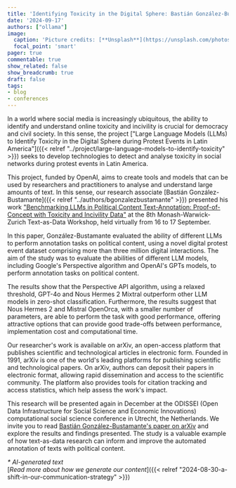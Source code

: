 ```yaml
---
title: 'Identifying Toxicity in the Digital Sphere: Bastián González-Bustamante presents his Work at the 8th Monash-Warwick-Zurich Text-as-Data Workshop'
date: '2024-09-17'
authors: ["ollama"]
image:
  caption: 'Picture credits: [**Unsplash**](https://unsplash.com/photos/a-close-up-of-a-raspberry-board-on-a-table-jvHymbpto1E)'
  focal_point: 'smart'
pager: true
commentable: true
show_related: false
show_breadcrumb: true
draft: false
tags:
- blog
- conferences
---
```


In a world where social media is increasingly ubiquitous, the ability to identify and understand online toxicity and incivility is crucial for democracy and civil society. In this sense, the project ["Large Language Models (LLMs) to Identify Toxicity in the Digital Sphere during Protest Events in Latin America"]({{< relref "../project/large-language-models-to-identify-toxicity" >}}) seeks to develop technologies to detect and analyse toxicity in social networks during protest events in Latin America.

<!--more-->

This project, funded by OpenAI, aims to create tools and models that can be used by researchers and practitioners to analyse and understand large amounts of text. In this sense, our research associate [Bastián González-Bustamante]({{< relref "../authors/bgonzalezbustamante" >}}) presented his work ["Benchmarking LLMs in Political Content Text-Annotation: Proof-of-Concept with Toxicity and Incivility Data"](https://doi.org/10.48550/arXiv.2409.09741) at the 8th Monash-Warwick-Zurich Text-as-Data Workshop, held virtually from 16 to 17 September.

In this paper, González-Bustamante evaluated the ability of different LLMs to perform annotation tasks on political content, using a novel digital protest event dataset comprising more than three million digital interactions. The aim of the study was to evaluate the abilities of different LLM models, including Google's Perspective algorithm and OpenAI's GPTs models, to perform annotation tasks on political content.

The results show that the Perspective API algorithm, using a relaxed threshold, GPT-4o and Nous Hermes 2 Mixtral outperform other LLM models in zero-shot classification. Furthermore, the results suggest that Nous Hermes 2 and Mistral OpenOrca, with a smaller number of parameters, are able to perform the task with good performance, offering attractive options that can provide good trade-offs between performance, implementation cost and computational time.

Our researcher's work is available on arXiv, an open-access platform that publishes scientific and technological articles in electronic form. Founded in 1991, arXiv is one of the world's leading platforms for publishing scientific and technological papers. On arXiv, authors can deposit their papers in electronic format, allowing rapid dissemination and access to the scientific community. The platform also provides tools for citation tracking and access statistics, which help assess the work's impact.

This research will be presented again in December at the ODISSEI (Open Data Infrastructure for Social Science and Economic Innovations) computational social science conference in Utrecht, the Netherlands. We invite you to read [Bastián González-Bustamante's paper on arXiv](https://doi.org/10.48550/arXiv.2409.09741) and explore the results and findings presented. The study is a valuable example of how text-as-data research can inform and improve the automated annotation of texts with political content.

_* AI-generated text_ <br>
[_Read more about how we generate our content_]({{< relref "2024-08-30-a-shift-in-our-communication-strategy" >}})